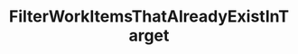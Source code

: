 ---
optionsClassName: FilterWorkItemsThatAlreadyExistInTargetOptions
optionsClassFullName: MigrationTools.Enrichers.FilterWorkItemsThatAlreadyExistInTargetOptions
configurationSamples:
- name: default
  description: 
  code: >-
    {
      "$type": "FilterWorkItemsThatAlreadyExistInTargetOptions",
      "Enabled": true,
      "Query": {
        "$type": "QueryOptions",
        "Query": "SELECT [System.Id], [System.Tags] FROM WorkItems WHERE [System.TeamProject] = @TeamProject AND [System.WorkItemType] NOT IN ('Test Suite', 'Test Plan') ORDER BY [System.ChangedDate] desc",
        "Parameters": null
      }
    }
  sampleFor: MigrationTools.Enrichers.FilterWorkItemsThatAlreadyExistInTargetOptions
description: missng XML code comments
className: FilterWorkItemsThatAlreadyExistInTarget
typeName: ProcessorEnrichers
architecture: v2
options:
- parameterName: Enabled
  type: Boolean
  description: If enabled this will run this migrator
  defaultValue: true
- parameterName: Query
  type: QueryOptions
  description: missng XML code comments
  defaultValue: missng XML code comments
- parameterName: RefName
  type: String
  description: For internal use
  defaultValue: missng XML code comments
status: missng XML code comments
processingTarget: missng XML code comments
classFile: /src/MigrationTools/ProcessorEnrichers/WorkItemProcessorEnrichers/FilterWorkItemsThatAlreadyExistInTarget.cs
optionsClassFile: /src/MigrationTools/ProcessorEnrichers/WorkItemProcessorEnrichers/FilterWorkItemsThatAlreadyExistInTargetOptions.cs

redirectFrom: []
layout: reference
toc: true
permalink: /Reference/v2/ProcessorEnrichers/FilterWorkItemsThatAlreadyExistInTarget/
title: FilterWorkItemsThatAlreadyExistInTarget
categories:
- ProcessorEnrichers
- v2
topics:
- topic: notes
  path: /docs/Reference/v2/ProcessorEnrichers/FilterWorkItemsThatAlreadyExistInTarget-notes.md
  exists: false
  markdown: ''
- topic: introduction
  path: /docs/Reference/v2/ProcessorEnrichers/FilterWorkItemsThatAlreadyExistInTarget-introduction.md
  exists: false
  markdown: ''

---